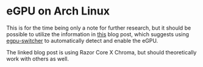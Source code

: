 # eGPU on Arch Linux

This is for the time being only a note for further research,
but it should be possible to utilize the information in
[this](https://y.tsutsumi.io/2020/08/15/egpu-linux-core-x-chroma/)
blog post, which suggests using
[egpu-switcher](https://github.com/hertg/egpu-switcher)
to automatically detect and enable the eGPU.

The linked blog post is using Razor Core X Chroma,
but should theoretically work with others as well.
